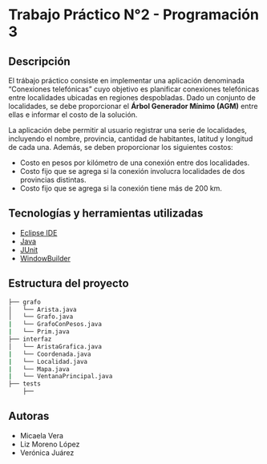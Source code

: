 # Trabajo Práctico N°2 - Programación 3

## Descripción
El trábajo práctico consiste en implementar una aplicación denominada “Conexiones telefónicas” cuyo objetivo es planificar conexiones telefónicas 
entre localidades ubicadas en regiones despobladas. Dado un conjunto de localidades, se debe proporcionar el **Árbol Generador Mínimo (AGM)** entre ellas e informar el costo de la solución.

La aplicación debe permitir al usuario registrar una serie de localidades, incluyendo el nombre, provincia, cantidad de habitantes, latitud y longitud de cada una.
Además, se deben proporcionar los siguientes costos:
- Costo en pesos por kilómetro de una conexión entre dos localidades.
- Costo fijo que se agrega si la conexión involucra localidades de dos provincias distintas.
- Costo fijo que se agrega si la conexión tiene más de 200 km.

## Tecnologías y herramientas utilizadas
- [Eclipse IDE](https://www.eclipse.org/eclipseide/)
- [Java](https://www.java.com/es/download/)
- [JUnit](https://junit.org/junit5/)
- [WindowBuilder](https://www.eclipse.org/windowbuilder/)

## Estructura del proyecto
```bash
├── grafo
│   └── Arista.java 
│   └── Grafo.java
|   └── GrafoConPesos.java
|   └── Prim.java 
├── interfaz
│   └── AristaGrafica.java
|   └── Coordenada.java
|   └── Localidad.java
|   └── Mapa.java
|   └── VentanaPrincipal.java
├── tests
    ├── 
```

## Autoras
- Micaela Vera
- Liz Moreno López
- Verónica Juárez
